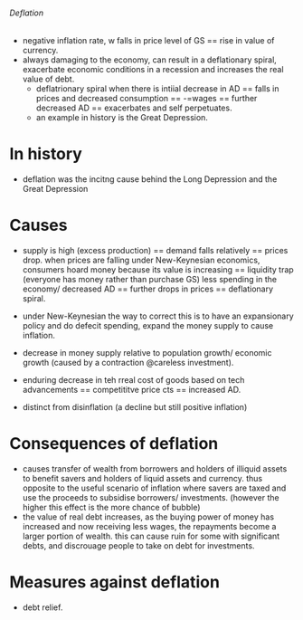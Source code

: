 ###### Deflation
- negative inflation rate, w falls in price level of GS == rise in value of currency. 
- always damaging to the economy, can result in a deflationary spiral, exacerbate economic conditions in a recession and increases the real value of debt. 
    + deflatrionary spiral when there is intiial decrease in AD == falls in prices and decreased consumption == -=wages == further decreased AD == exacerbates and self perpetuates.
    + an example in history is the Great Depression.  

# In history
- deflation was the incitng cause behind the Long Depression and the Great Depression


# Causes
- supply is high (excess production) == demand falls relatively == prices drop. when prices are falling under New-Keynesian economics, consumers hoard money because its value is increasing == liquidity trap (everyone has money rather than purchase GS) less spending in the economy/ decreased AD == further drops in prices == deflationary spiral. 
- under New-Keynesian the way to correct  this is to have an expansionary policy and do defecit spending, expand the money supply to cause inflation. 
- decrease in money supply relative to population growth/ economic growth (caused by a contraction @careless investment).
- enduring decrease in teh rreal cost of goods based on tech advancements == competititve price cts == increased AD. 



- distinct from disinflation (a decline but still positive inflation)


# Consequences of deflation
- causes transfer of wealth from borrowers and holders of illiquid assets to benefit savers and holders of liquid assets and currency. thus opposite to the useful scenario of inflation where savers are taxed and use the proceeds to subsidise borrowers/ investments. (however the higher this effect is the more chance of bubble)
- the value of real debt increases, as the buying power of money has increased and now receiving less wages, the repayments become a larger portion of wealth. this can cause ruin for some with significant debts, and discrouage people to take on debt for investments. 

# Measures against deflation
- debt relief.
